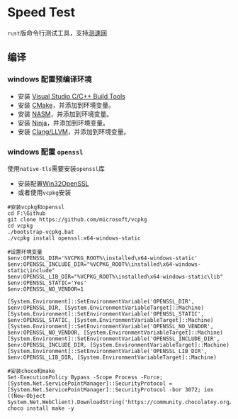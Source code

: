 # Speed Test
`rust`版命令行测试工具，支持[测速网](https://www.speedtest.cn/)

## 编译

### windows 配置预编译环境
- 安装 [Visual Studio C/C++ Build Tools](https://aka.ms/vs/17/release/vs_BuildTools.exe) 
- 安装 [CMake](https://cmake.org/download/)，并添加到环境变量。
- 安装 [NASM](https://nasm.us/)，并添加到环境变量。
- 安装 [Ninja](https://github.com/ninja-build/ninja/releases)，并添加到环境变量。
- 安装 [Clang/LLVM](https://github.com/llvm/llvm-project/releases/)，并添加到环境变量。

### windows 配置 `openssl`
使用`native-tls`需要安装`openssl`库

- 安装配置[Win32OpenSSL](https://slproweb.com/products/Win32OpenSSL.html)
- 或者使用`vcpkg`安装
```shell
#安装vcpkg和openssl
cd F:\Github
git clone https://github.com/microsoft/vcpkg
cd vcpkg
./bootstrap-vcpkg.bat
./vcpkg install openssl:x64-windows-static

#设置环境变量
$env:OPENSSL_DIR='%VCPKG_ROOT%\installed\x64-windows-static'
$env:OPENSSL_INCLUDE_DIR="%VCPKG_ROOT%\installed\x64-windows-static\include"
$env:OPENSSL_LIB_DIR="%VCPKG_ROOT%\installed\x64-windows-static\lib"
$env:OPENSSL_STATIC='Yes'
$env:OPENSSL_NO_VENDOR=1

[System.Environment]::SetEnvironmentVariable('OPENSSL_DIR', $env:OPENSSL_DIR, [System.EnvironmentVariableTarget]::Machine)
[System.Environment]::SetEnvironmentVariable('OPENSSL_STATIC', $env:OPENSSL_STATIC, [System.EnvironmentVariableTarget]::Machine)
[System.Environment]::SetEnvironmentVariable('OPENSSL_NO_VENDOR', $env:OPENSSL_NO_VENDOR, [System.EnvironmentVariableTarget]::Machine)
[System.Environment]::SetEnvironmentVariable('OPENSSL_INCLUDE_DIR', $env:OPENSSL_INCLUDE_DIR, [System.EnvironmentVariableTarget]::Machine)
[System.Environment]::SetEnvironmentVariable('OPENSSL_LIB_DIR', $env:OPENSSL_LIB_DIR, [System.EnvironmentVariableTarget]::Machine)

#安装choco和make
Set-ExecutionPolicy Bypass -Scope Process -Force; [System.Net.ServicePointManager]::SecurityProtocol = [System.Net.ServicePointManager]::SecurityProtocol -bor 3072; iex ((New-Object System.Net.WebClient).DownloadString('https://community.chocolatey.org/install.ps1'))
choco install make -y

```
